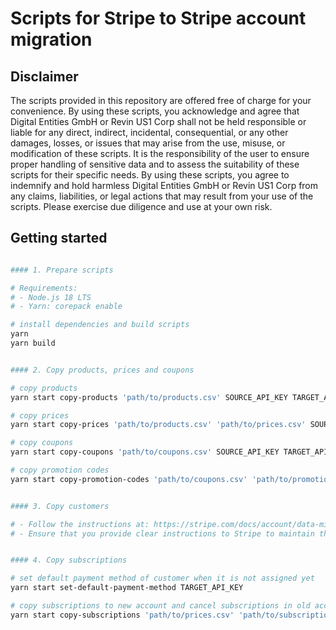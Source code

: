 # Scripts for Stripe to Stripe account migration

## Disclaimer

The scripts provided in this repository are offered free of charge for your convenience. By using these scripts, you acknowledge and agree that Digital Entities GmbH or Revin US1 Corp shall not be held responsible or liable for any direct, indirect, incidental, consequential, or any other damages, losses, or issues that may arise from the use, misuse, or modification of these scripts. It is the responsibility of the user to ensure proper handling of sensitive data and to assess the suitability of these scripts for their specific needs. By using these scripts, you agree to indemnify and hold harmless Digital Entities GmbH or Revin US1 Corp from any claims, liabilities, or legal actions that may result from your use of the scripts. Please exercise due diligence and use at your own risk.

## Getting started

```bash

#### 1. Prepare scripts

# Requirements:
# - Node.js 18 LTS
# - Yarn: corepack enable

# install dependencies and build scripts
yarn
yarn build


#### 2. Copy products, prices and coupons

# copy products
yarn start copy-products 'path/to/products.csv' SOURCE_API_KEY TARGET_API_KEY

# copy prices
yarn start copy-prices 'path/to/products.csv' 'path/to/prices.csv' SOURCE_API_KEY TARGET_API_KEY

# copy coupons
yarn start copy-coupons 'path/to/coupons.csv' SOURCE_API_KEY TARGET_API_KEY

# copy promotion codes
yarn start copy-promotion-codes 'path/to/coupons.csv' 'path/to/promotion-codes.csv' SOURCE_API_KEY TARGET_API_KEY


#### 3. Copy customers

# - Follow the instructions at: https://stripe.com/docs/account/data-migrations/pan-copy
# - Ensure that you provide clear instructions to Stripe to maintain the original customer IDs.


#### 4. Copy subscriptions

# set default payment method of customer when it is not assigned yet
yarn start set-default-payment-method TARGET_API_KEY

# copy subscriptions to new account and cancel subscriptions in old account
yarn start copy-subscriptions 'path/to/prices.csv' 'path/to/subscriptions.csv' true SOURCE_API_KEY TARGET_API_KEY

```
